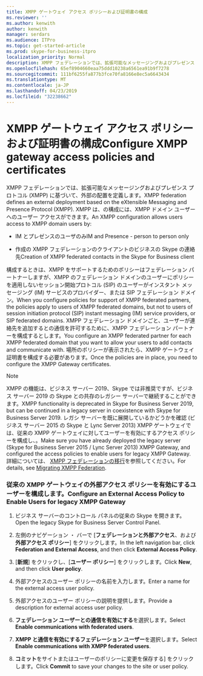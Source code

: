 ```yaml
---
title: XMPP ゲートウェイ アクセス ポリシーおよび証明書の構成
ms.reviewer: ''
ms.author: kenwith
author: kenwith
manager: serdars
ms.audience: ITPro
ms.topic: get-started-article
ms.prod: skype-for-business-itpro
localization_priority: Normal
description: XMPP フェデレーションでは、拡張可能なメッセージングおよびプレゼンス プロトコル (XMPP) に基づいて、外部の配置を定義します。 XMPP は、の構成には、XMPP ドメイン ユーザーへのユーザー アクセスができます。
ms.openlocfilehash: 65ef8904660eaa75ddd10238a6561ea91b9f7278
ms.sourcegitcommit: 111bf6255fa877b3fce70fa8166e8ec5a6643434
ms.translationtype: MT
ms.contentlocale: ja-JP
ms.lasthandoff: 04/23/2019
ms.locfileid: "32238662"
---
```

# <a name="configure-xmpp-gateway-access-policies-and-certificates"></a><span data-ttu-id="63842-104">XMPP ゲートウェイ アクセス ポリシーおよび証明書の構成</span><span class="sxs-lookup"><span data-stu-id="63842-104">Configure XMPP gateway access policies and certificates</span></span>

<span data-ttu-id="63842-105">XMPP フェデレーションでは、拡張可能なメッセージングおよびプレゼンス プロトコル (XMPP) に基づいて、外部の配置を定義します。</span><span class="sxs-lookup"><span data-stu-id="63842-105">XMPP federation defines an external deployment based on the eXtensible Messaging and Presence Protocol (XMPP).</span></span> <span data-ttu-id="63842-106">XMPP は、の構成には、XMPP ドメイン ユーザーへのユーザー アクセスができます。</span><span class="sxs-lookup"><span data-stu-id="63842-106">An XMPP configuration allows users access to XMPP domain users by:</span></span>
  
- <span data-ttu-id="63842-107">IM とプレゼンスのユーザのみ</span><span class="sxs-lookup"><span data-stu-id="63842-107">IM and Presence - person to person only</span></span>
    
- <span data-ttu-id="63842-108">作成の XMPP フェデレーションのクライアントのビジネスの Skype の連絡先</span><span class="sxs-lookup"><span data-stu-id="63842-108">Creation of XMPP federated contacts in the Skype for Business client</span></span>
    
<span data-ttu-id="63842-109">構成するときは、XMPP をサポートするためのポリシーはフェデレーション パートナーしますが、XMPP のフェデレーション ドメインのユーザーにポリシーを適用しないセッション開始プロトコル (SIP) のユーザーがインスタント メッセージング (IM) サービスのプロバイダー、または SIP フェデレーション ドメイン。</span><span class="sxs-lookup"><span data-stu-id="63842-109">When you configure policies for support of XMPP federated partners, the policies apply to users of XMPP federated domains, but not to users of session initiation protocol (SIP) instant messaging (IM) service providers, or SIP federated domains.</span></span> <span data-ttu-id="63842-110">XMPP フェデレーション ドメインごと、ユーザーが連絡先を追加するとの通信を許可するために、XMPP フェデレーション パートナーを構成するとします。</span><span class="sxs-lookup"><span data-stu-id="63842-110">You configure an XMPP federated partner for each XMPP federated domain that you want to allow your users to add contacts and communicate with.</span></span> <span data-ttu-id="63842-111">場所のポリシーが表示されたら、XMPP ゲートウェイ証明書を構成する必要があります。</span><span class="sxs-lookup"><span data-stu-id="63842-111">Once the policies are in place, you need to configure the XMPP Gateway certificates.</span></span> 
  
> [!NOTE]
> <span data-ttu-id="63842-112">XMPP の機能は、ビジネス サーバー 2019、Skype では非推奨ですが、ビジネス サーバー 2019 の Skype との共存のレガシー サーバーで継続することができます。</span><span class="sxs-lookup"><span data-stu-id="63842-112">XMPP functionality is deprecated in Skype for Business Server 2019, but can be continued in a legacy server in coexistence with Skype for Business Server 2019.</span></span> <span data-ttu-id="63842-113">レガシ サーバーを既に展開しているかどうかを確認 (ビジネス サーバー 2015 の Skype と Lync Server 2013) XMPP ゲートウェイでは、従来の XMPP ゲートウェイに対してユーザーを有効にするアクセス ポリシーを構成し、。</span><span class="sxs-lookup"><span data-stu-id="63842-113">Make sure you have already deployed the legacy server (Skype for Business Server 2015 / Lync Server 2013) XMPP Gateway, and configured the access policies to enable users for legacy XMPP Gateway.</span></span> <span data-ttu-id="63842-114">詳細については、 [XMPP フェデレーションの移行](migrating-xmpp-federation.md)を参照してください。</span><span class="sxs-lookup"><span data-stu-id="63842-114">For details, see [Migrating XMPP Federation](migrating-xmpp-federation.md).</span></span> 
  
### <a name="configure-an-external-access-policy-to-enable-users-for-legacy-xmpp-gateway"></a><span data-ttu-id="63842-115">従来の XMPP ゲートウェイの外部アクセス ポリシーを有効にするユーザーを構成します。</span><span class="sxs-lookup"><span data-stu-id="63842-115">Configure an External Access Policy to Enable Users for legacy XMPP Gateway</span></span>

1. <span data-ttu-id="63842-116">ビジネス サーバーのコントロール パネルの従来の Skype を開きます。</span><span class="sxs-lookup"><span data-stu-id="63842-116">Open the legacy Skype for Business Server Control Panel.</span></span>
    
2. <span data-ttu-id="63842-117">左側のナビゲーション ・ バーで [**フェデレーションと外部アクセス**、および**外部アクセス ポリシー**] をクリックします。</span><span class="sxs-lookup"><span data-stu-id="63842-117">In the left navigation bar, click **Federation and External Access**, and then click **External Access Policy**.</span></span>
    
3. <span data-ttu-id="63842-118">[**新規**] をクリックし、[**ユーザー ポリシー**] をクリックします。</span><span class="sxs-lookup"><span data-stu-id="63842-118">Click **New**, and then click **User policy**.</span></span>
    
4. <span data-ttu-id="63842-119">外部アクセスのユーザー ポリシーの名前を入力します。</span><span class="sxs-lookup"><span data-stu-id="63842-119">Enter a name for the external access user policy.</span></span>
    
5. <span data-ttu-id="63842-120">外部アクセスのユーザー ポリシーの説明を提供します。</span><span class="sxs-lookup"><span data-stu-id="63842-120">Provide a description for external access user policy.</span></span>
    
6. <span data-ttu-id="63842-121">**フェデレーション ユーザーとの通信を有効にする**を選択します。</span><span class="sxs-lookup"><span data-stu-id="63842-121">Select **Enable communications with federated users**.</span></span>
    
7. <span data-ttu-id="63842-122">**XMPP と通信を有効にするフェデレーション ユーザー**を選択します。</span><span class="sxs-lookup"><span data-stu-id="63842-122">Select **Enable communications with XMPP federated users**.</span></span>
    
8. <span data-ttu-id="63842-123">**コミット**をサイトまたはユーザーのポリシーに変更を保存する] をクリックします。</span><span class="sxs-lookup"><span data-stu-id="63842-123">Click **Commit** to save your changes to the site or user policy.</span></span> 
    

